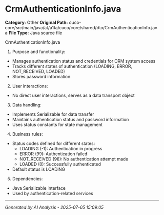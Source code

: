 # CrmAuthenticationInfo.java

**Category:** Other
**Original Path:** cuco-core/src/main/java/at/a1ta/cuco/core/shared/dto/CrmAuthenticationInfo.java
**File Type:** Java source file

CrmAuthenticationInfo.java
1. Purpose and functionality:
- Manages authentication status and credentials for CRM system access
- Tracks different states of authentication (LOADING, ERROR, NOT_RECEIVED, LOADED)
- Stores password information

2. User interactions:
- No direct user interactions, serves as a data transport object

3. Data handling:
- Implements Serializable for data transfer
- Maintains authentication status and password information
- Uses status constants for state management

4. Business rules:
- Status codes defined for different states:
  * LOADING (-1): Authentication in progress
  * ERROR (99): Authentication failed
  * NOT_RECEIVED (98): No authentication attempt made
  * LOADED (0): Successfully authenticated
- Default status is LOADING

5. Dependencies:
- Java Serializable interface
- Used by authentication-related services

---
*Generated by AI Analysis - 2025-07-05 15:09:05*
